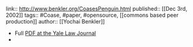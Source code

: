 link:: http://www.benkler.org/CoasesPenguin.html
published:: [[Dec 3rd, 2002]]
tags:: #Coase, #paper, #opensource, [[commons based peer production]]
author:: [[Yochai Benkler]]

- Full [PDF at the Yale Law Journal](https://www.yalelawjournal.org/pdf/354_t5aih5i1.pdf)
-